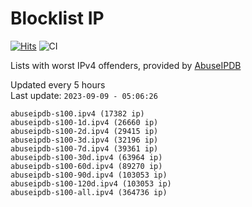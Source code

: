 # Blocklist IP

[![Hits](https://hits.seeyoufarm.com/api/count/incr/badge.svg?url=https%3A%2F%2Fgithub.com%2Fborestad%2Fblocklist-ip%2F&count_bg=%2379C83D&title_bg=%23555555&icon=&icon_color=%23E7E7E7&title=hits&edge_flat=false)](https://hits.seeyoufarm.com)  ![CI](https://img.shields.io/github/workflow/status/borestad/blocklist-ip/CI?style=flat-square)

Lists with worst IPv4 offenders, provided by [AbuseIPDB](https://www.abuseipdb.com/)

<!-- FOOTER-PLACEHOLDER -->
Updated every 5 hours<br>
Last update: `2023-09-09 - 05:06:26`
```
abuseipdb-s100.ipv4 (17382 ip)
abuseipdb-s100-1d.ipv4 (26660 ip)
abuseipdb-s100-2d.ipv4 (29415 ip)
abuseipdb-s100-3d.ipv4 (32196 ip)
abuseipdb-s100-7d.ipv4 (39361 ip)
abuseipdb-s100-30d.ipv4 (63964 ip)
abuseipdb-s100-60d.ipv4 (89270 ip)
abuseipdb-s100-90d.ipv4 (103053 ip)
abuseipdb-s100-120d.ipv4 (103053 ip)
abuseipdb-s100-all.ipv4 (364736 ip)
```

